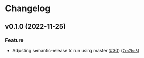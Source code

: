 # Changelog

<!--next-version-placeholder-->

## v0.1.0 (2022-11-25)
### Feature
* Adjusting semantic-release to run using master ([#30](https://github.com/AQ-AI/openaq-engine/issues/30)) ([`7eb7be3`](https://github.com/AQ-AI/openaq-engine/commit/7eb7be3042ffbafb7d5b81647c027fc94405edb3))
